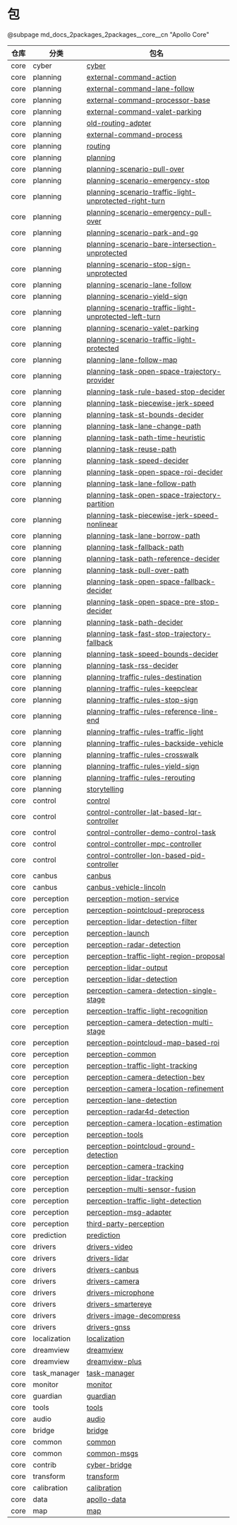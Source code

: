 # 包

@subpage md_docs_2packages_2packages\_\_core\_\_cn "Apollo Core"

| 仓库 | 分类         | 包名                                                                                                                                   |
| ---- | ------------ | -------------------------------------------------------------------------------------------------------------------------------------- |
| core | cyber        | [cyber](cyber/README_cn.md)                                                                                                            |
| core | planning     | [external-command-action](modules/external_command/command_processor/action_command_processor/README_cn.md)                            |
| core | planning     | [external-command-lane-follow](modules/external_command/command_processor/lane_follow_command_processor/README_cn.md)                  |
| core | planning     | [external-command-processor-base](modules/external_command/command_processor/command_processor_base/README_cn.md)                      |
| core | planning     | [external-command-valet-parking](modules/external_command/command_processor/valet_parking_command_processor/README_cn.md)              |
| core | planning     | [old-routing-adpter](modules/external_command/old_routing_adapter/README_cn.md)                                                        |
| core | planning     | [external-command-process](modules/external_command/process_component/README_cn.md)                                                    |
| core | planning     | [routing](modules/routing/README_cn.md)                                                                                                |
| core | planning     | [planning](modules/planning/planning_base/README_cn.md)                                                                                |
| core | planning     | [planning-scenario-pull-over](modules/planning/scenarios/pull_over/README_cn.md)                                                       |
| core | planning     | [planning-scenario-emergency-stop](modules/planning/scenarios/emergency_stop/README_cn.md)                                             |
| core | planning     | [planning-scenario-traffic-light-unprotected-right-turn](modules/planning/scenarios/traffic_light_unprotected_right_turn/README_cn.md) |
| core | planning     | [planning-scenario-emergency-pull-over](modules/planning/scenarios/emergency_pull_over/README_cn.md)                                   |
| core | planning     | [planning-scenario-park-and-go](modules/planning/scenarios/park_and_go/README_cn.md)                                                   |
| core | planning     | [planning-scenario-bare-intersection-unprotected](modules/planning/scenarios/bare_intersection_unprotected/README_cn.md)               |
| core | planning     | [planning-scenario-stop-sign-unprotected](modules/planning/scenarios/stop_sign_unprotected/README_cn.md)                               |
| core | planning     | [planning-scenario-lane-follow](modules/planning/scenarios/lane_follow/README_cn.md)                                                   |
| core | planning     | [planning-scenario-yield-sign](modules/planning/scenarios/yield_sign/README_cn.md)                                                     |
| core | planning     | [planning-scenario-traffic-light-unprotected-left-turn](modules/planning/scenarios/traffic_light_unprotected_left_turn/README_cn.md)   |
| core | planning     | [planning-scenario-valet-parking](modules/planning/scenarios/valet_parking/README_cn.md)                                               |
| core | planning     | [planning-scenario-traffic-light-protected](modules/planning/scenarios/traffic_light_protected/README_cn.md)                           |
| core | planning     | [planning-lane-follow-map](modules/planning/pnc_map/lane_follow_map/README_cn.md)                                                      |
| core | planning     | [planning-task-open-space-trajectory-provider](modules/planning/tasks/open_space_trajectory_provider/README_cn.md)                     |
| core | planning     | [planning-task-rule-based-stop-decider](modules/planning/tasks/rule_based_stop_decider/README_cn.md)                                   |
| core | planning     | [planning-task-piecewise-jerk-speed](modules/planning/tasks/piecewise_jerk_speed/README_cn.md)                                         |
| core | planning     | [planning-task-st-bounds-decider](modules/planning/tasks/st_bounds_decider/README_cn.md)                                               |
| core | planning     | [planning-task-lane-change-path](modules/planning/tasks/lane_change_path/README_cn.md)                                                 |
| core | planning     | [planning-task-path-time-heuristic](modules/planning/tasks/path_time_heuristic/README_cn.md)                                           |
| core | planning     | [planning-task-reuse-path](modules/planning/tasks/reuse_path/README_cn.md)                                                             |
| core | planning     | [planning-task-speed-decider](modules/planning/tasks/speed_decider/README_cn.md)                                                       |
| core | planning     | [planning-task-open-space-roi-decider](modules/planning/tasks/open_space_roi_decider/README_cn.md)                                     |
| core | planning     | [planning-task-lane-follow-path](modules/planning/tasks/lane_follow_path/README_cn.md)                                                 |
| core | planning     | [planning-task-open-space-trajectory-partition](modules/planning/tasks/open_space_trajectory_partition/README_cn.md)                   |
| core | planning     | [planning-task-piecewise-jerk-speed-nonlinear](modules/planning/tasks/piecewise_jerk_speed_nonlinear/README_cn.md)                     |
| core | planning     | [planning-task-lane-borrow-path](modules/planning/tasks/lane_borrow_path/README_cn.md)                                                 |
| core | planning     | [planning-task-fallback-path](modules/planning/tasks/fallback_path/README_cn.md)                                                       |
| core | planning     | [planning-task-path-reference-decider](modules/planning/tasks/path_reference_decider/README_cn.md)                                     |
| core | planning     | [planning-task-pull-over-path](modules/planning/tasks/pull_over_path/README_cn.md)                                                     |
| core | planning     | [planning-task-open-space-fallback-decider](modules/planning/tasks/open_space_fallback_decider/README_cn.md)                           |
| core | planning     | [planning-task-open-space-pre-stop-decider](modules/planning/tasks/open_space_pre_stop_decider/README_cn.md)                           |
| core | planning     | [planning-task-path-decider](modules/planning/tasks/path_decider/README_cn.md)                                                         |
| core | planning     | [planning-task-fast-stop-trajectory-fallback](modules/planning/tasks/fast_stop_trajectory_fallback/README_cn.md)                       |
| core | planning     | [planning-task-speed-bounds-decider](modules/planning/tasks/speed_bounds_decider/README_cn.md)                                         |
| core | planning     | [planning-task-rss-decider](modules/planning/tasks/rss_decider/README_cn.md)                                                           |
| core | planning     | [planning-traffic-rules-destination](modules/planning/traffic_rules/destination/README_cn.md)                                          |
| core | planning     | [planning-traffic-rules-keepclear](modules/planning/traffic_rules/keepclear/README_cn.md)                                              |
| core | planning     | [planning-traffic-rules-stop-sign](modules/planning/traffic_rules/stop_sign/README_cn.md)                                              |
| core | planning     | [planning-traffic-rules-reference-line-end](modules/planning/traffic_rules/reference_line_end/README_cn.md)                            |
| core | planning     | [planning-traffic-rules-traffic-light](modules/planning/traffic_rules/traffic_light/README_cn.md)                                      |
| core | planning     | [planning-traffic-rules-backside-vehicle](modules/planning/traffic_rules/backside_vehicle/README_cn.md)                                |
| core | planning     | [planning-traffic-rules-crosswalk](modules/planning/traffic_rules/crosswalk/README_cn.md)                                              |
| core | planning     | [planning-traffic-rules-yield-sign](modules/planning/traffic_rules/yield_sign/README_cn.md)                                            |
| core | planning     | [planning-traffic-rules-rerouting](modules/planning/traffic_rules/rerouting/README_cn.md)                                              |
| core | planning     | [storytelling](modules/storytelling/README_cn.md)                                                                                      |
| core | control      | [control](modules/control/control_component/README_cn.md)                                                                              |
| core | control      | [control-controller-lat-based-lqr-controller](modules/control/controllers/lat_based_lqr_controller/README_cn.md)                       |
| core | control      | [control-controller-demo-control-task](modules/control/controllers/demo_control_task/README_cn.md)                                     |
| core | control      | [control-controller-mpc-controller](modules/control/controllers/mpc_controller/README_cn.md)                                           |
| core | control      | [control-controller-lon-based-pid-controller](modules/control/controllers/lon_based_pid_controller/README_cn.md)                       |
| core | canbus       | [canbus](modules/canbus/README_cn.md)                                                                                                  |
| core | canbus       | [canbus-vehicle-lincoln](modules/canbus_vehicle/lincoln/README_cn.md)                                                                  |
| core | perception   | [perception-motion-service](modules/perception/motion_service/README.md)                                                               |
| core | perception   | [perception-pointcloud-preprocess](modules/perception/pointcloud_preprocess/README.md)                                                 |
| core | perception   | [perception-lidar-detection-filter](modules/perception/lidar_detection_filter/README.md)                                               |
| core | perception   | [perception-launch](modules/perception/launch/README.md)                                                                               |
| core | perception   | [perception-radar-detection](modules/perception/radar_detection/README.md)                                                             |
| core | perception   | [perception-traffic-light-region-proposal](modules/perception/traffic_light_region_proposal/README.md)                                 |
| core | perception   | [perception-lidar-output](modules/perception/lidar_output/README.md)                                                                   |
| core | perception   | [perception-lidar-detection](modules/perception/lidar_detection/README.md)                                                             |
| core | perception   | [perception-camera-detection-single-stage](modules/perception/camera_detection_single_stage/README.md)                                 |
| core | perception   | [perception-traffic-light-recognition](modules/perception/traffic_light_recognition/README.md)                                         |
| core | perception   | [perception-camera-detection-multi-stage](modules/perception/camera_detection_multi_stage/README.md)                                   |
| core | perception   | [perception-pointcloud-map-based-roi](modules/perception/pointcloud_map_based_roi/README.md)                                           |
| core | perception   | [perception-common](modules/perception/common/README.md)                                                                               |
| core | perception   | [perception-traffic-light-tracking](modules/perception/traffic_light_tracking/README.md)                                               |
| core | perception   | [perception-camera-detection-bev](modules/perception/camera_detection_bev/README.md)                                                   |
| core | perception   | [perception-camera-location-refinement](modules/perception/camera_location_refinement/README.md)                                       |
| core | perception   | [perception-lane-detection](modules/perception/lane_detection/README.md)                                                               |
| core | perception   | [perception-radar4d-detection](modules/perception/radar4d_detection/README.md)                                                         |
| core | perception   | [perception-camera-location-estimation](modules/perception/camera_location_estimation/README.md)                                       |
| core | perception   | [perception-tools](modules/perception/tools/README.md)                                                                                 |
| core | perception   | [perception-pointcloud-ground-detection](modules/perception/pointcloud_ground_detection/README.md)                                     |
| core | perception   | [perception-camera-tracking](modules/perception/camera_tracking/README.md)                                                             |
| core | perception   | [perception-lidar-tracking](modules/perception/lidar_tracking/README.md)                                                               |
| core | perception   | [perception-multi-sensor-fusion](modules/perception/multi_sensor_fusion/README.md)                                                     |
| core | perception   | [perception-traffic-light-detection](modules/perception/traffic_light_detection/README.md)                                             |
| core | perception   | [perception-msg-adapter](modules/perception/msg_adapter/README.md)                                                                     |
| core | perception   | [third-party-perception](modules/third_party_perception/README.md)                                                                     |
| core | prediction   | [prediction](modules/prediction/README_cn.md)                                                                                          |
| core | drivers      | [drivers-video](modules/drivers/video/README.md)                                                                                       |
| core | drivers      | [drivers-lidar](modules/drivers/lidar/README.md)                                                                                       |
| core | drivers      | [drivers-canbus](modules/drivers/canbus/README.md)                                                                                     |
| core | drivers      | [drivers-camera](modules/drivers/camera/README_cn.md)                                                                                  |
| core | drivers      | [drivers-microphone](modules/drivers/microphone/README.md)                                                                             |
| core | drivers      | [drivers-smartereye](modules/drivers/smartereye/README.md)                                                                             |
| core | drivers      | [drivers-image-decompress](modules/drivers/tools/image_decompress/README.md)                                                           |
| core | drivers      | [drivers-gnss](modules/drivers/gnss/README.md)                                                                                         |
| core | localization | [localization](modules/localization/README_cn.md)                                                                                      |
| core | dreamview    | [dreamview](modules/dreamview/README.md)                                                                                               |
| core | dreamview    | [dreamview-plus](modules/dreamview_plus/README.md)                                                                                     |
| core | task_manager | [task-manager](modules/task_manager/README.md)                                                                                         |
| core | monitor      | [monitor](modules/monitor/README.md)                                                                                                   |
| core | guardian     | [guardian](modules/guardian/README.md)                                                                                                 |
| core | tools        | [tools](modules/tools/README.md)                                                                                                       |
| core | audio        | [audio](modules/audio/README_cn.md)                                                                                                    |
| core | bridge       | [bridge](modules/bridge/README.md)                                                                                                     |
| core | common       | [common](modules/common/README_cn.md)                                                                                                  |
| core | common       | [common-msgs](modules/common_msgs/README.md)                                                                                           |
| core | contrib      | [cyber-bridge](modules/contrib/cyber_bridge/README.md)                                                                                 |
| core | transform    | [transform](modules/transform/README.md)                                                                                               |
| core | calibration  | [calibration](modules/calibration/README.md)                                                                                           |
| core | data         | [apollo-data](modules/data/README.md)                                                                                                  |
| core | map          | [map](modules/map/README.md)                                                                                                           |
